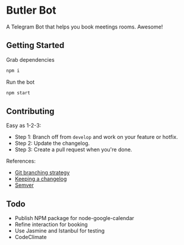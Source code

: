 # Butler Bot

A Telegram Bot that helps you book meetings rooms. Awesome!

## Getting Started
Grab dependencies
```javascript
npm i
```

Run the bot
```javascript
npm start
```

## Contributing

Easy as 1-2-3:
* Step 1: Branch off from ```develop``` and work on your feature or hotfix.
* Step 2: Update the changelog.
* Step 3: Create a pull request when you're done.

References:
* [Git branching strategy](http://nvie.com/posts/a-successful-git-branching-model/)
* [Keeping a changelog](http://keepachangelog.com/)
* [Semver](http://semver.org/)

## Todo

* Publish NPM package for node-google-calendar
* Refine interaction for booking
* Use Jasmine and Istanbul for testing
* CodeClimate
